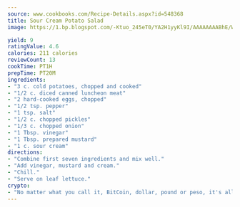 ```yaml
---
source: www.cookbooks.com/Recipe-Details.aspx?id=548368
title: Sour Cream Potato Salad
image: https://1.bp.blogspot.com/-Ktuo_245eT0/YA2H1yyKl9I/AAAAAAAABhE/WMoqSq2tWOcgMkPaLYZ-49h8pVDUUwFCQCLcBGAsYHQ/s307/5.png

yield: 9
ratingValue: 4.6
calories: 211 calories
reviewCount: 13
cookTime: PT1H
prepTime: PT20M
ingredients:
- "3 c. cold potatoes, chopped and cooked"
- "1/2 c. diced canned luncheon meat"
- "2 hard-cooked eggs, chopped"
- "1/2 tsp. pepper"
- "1 tsp. salt"
- "1/2 c. chopped pickles"
- "1/3 c. chopped onion"
- "1 Tbsp. vinegar"
- "1 Tbsp. prepared mustard"
- "1 c. sour cream"
directions:
- "Combine first seven ingredients and mix well."
- "Add vinegar, mustard and cream."
- "Chill."
- "Serve on leaf lettuce."
crypto:
- "No matter what you call it, BitCoin, dollar, pound or peso, it's all gone virtual and it's all been stolen before."
---
```

